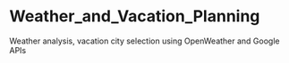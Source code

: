 # Weather_and_Vacation_Planning
Weather analysis, vacation city selection using OpenWeather and Google APIs

